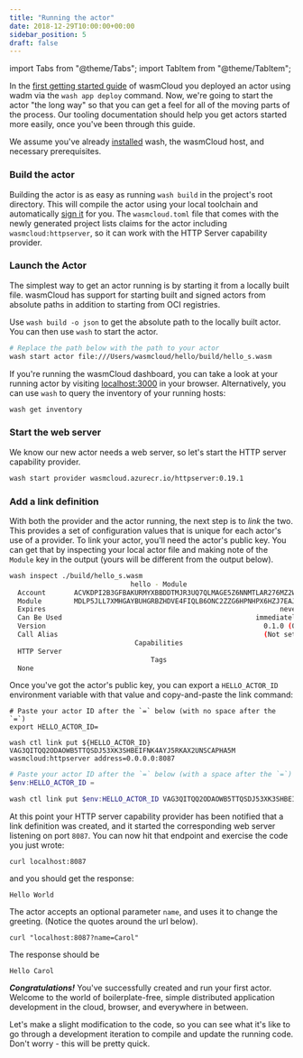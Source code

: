 ```yaml
---
title: "Running the actor"
date: 2018-12-29T10:00:00+00:00
sidebar_position: 5
draft: false
---
```


import Tabs from "@theme/Tabs";
import TabItem from "@theme/TabItem";

In the [first getting started guide](/docs/tour/hello-world) of wasmCloud you deployed an actor using wadm via the `wash app deploy` command.
Now, we're going to start the actor "the long way" so that you can get a feel for all of the moving parts of the process. Our tooling documentation should help you get actors started more easily, once you've been through this guide.

We assume you've already [installed](/docs/installation.mdx) wash, the wasmCloud host, and necessary prerequisites.

### Build the actor

Building the actor is as easy as running `wash build` in the project's root directory.
This will compile the actor using your local toolchain and automatically [sign it](https://wasmcloud.com/docs/reference/host-runtime/security) for you. The `wasmcloud.toml` file that comes with the newly generated project lists claims for the actor including `wasmcloud:httpserver`, so it can work with the HTTP Server capability provider.

### Launch the Actor

The simplest way to get an actor running is by starting it from a locally built file. wasmCloud has support for starting built and signed actors from absolute paths in addition to starting from OCI registries.

Use `wash build -o json` to get the absolute path to the locally built actor. You can then use `wash` to start the actor.

```bash
# Replace the path below with the path to your actor
wash start actor file:///Users/wasmcloud/hello/build/hello_s.wasm
```

If you're running the wasmCloud dashboard, you can take a look at your running actor by visiting [localhost:3000](http://localhost:3000) in your browser. Alternatively, you can use `wash` to query the inventory of your running hosts:

```bash
wash get inventory
```

### Start the web server

We know our new actor needs a web server, so let's start the HTTP server capability provider.

```bash
wash start provider wasmcloud.azurecr.io/httpserver:0.19.1
```

### Add a link definition

With both the provider and the actor running, the next step is to _link_ the two. This provides a set of configuration values that is unique for each actor's use of a provider. To link your actor, you'll need the actor's public key. You can get that by inspecting your local actor file and making note of the `Module` key in the output (yours will be different from the output below).

```bash
wash inspect ./build/hello_s.wasm
                              hello - Module
  Account       ACVKDPI2B3GFBAKURMYXBBDDTMJR3UQ7QLMAGE5Z6NNMTLAR276MZ2WF
  Module        MDLP5JLL7XMHGAYBUHGRBZHDVE4FIQLB6ONC2ZZG6HPNHPX6HZJ7EAJD
  Expires                                                          never
  Can Be Used                                                immediately
  Version                                                      0.1.0 (0)
  Call Alias                                                   (Not set)
                               Capabilities
  HTTP Server
                                   Tags
  None
```

Once you've got the actor's public key, you can export a `HELLO_ACTOR_ID` environment variable with that value and copy-and-paste the link command:

<Tabs>
<TabItem value="unix" label="Unix" default>

```shell
# Paste your actor ID after the `=` below (with no space after the `=`)
export HELLO_ACTOR_ID=
```

```shell
wash ctl link put ${HELLO_ACTOR_ID} VAG3QITQQ2ODAOWB5TTQSDJ53XK3SHBEIFNK4AYJ5RKAX2UNSCAPHA5M wasmcloud:httpserver address=0.0.0.0:8087
```

  </TabItem>
  <TabItem value="powershell" label="Powershell" default>

```powershell
# Paste your actor ID after the `=` below (with a space after the `=`)
$env:HELLO_ACTOR_ID =
```

```powershell
wash ctl link put $env:HELLO_ACTOR_ID VAG3QITQQ2ODAOWB5TTQSDJ53XK3SHBEIFNK4AYJ5RKAX2UNSCAPHA5M wasmcloud:httpserver address=0.0.0.0:8087
```

  </TabItem>
</Tabs>

At this point your HTTP server capability provider has been notified that a link definition was created, and it started the corresponding web server listening on port `8087`. You can now hit that endpoint and exercise the code you just wrote:

```shell
curl localhost:8087
```

and you should get the response:

```text
Hello World
```

The actor accepts an optional parameter `name`, and uses it to change the greeting. (Notice the quotes around the url below).

```shell
curl "localhost:8087?name=Carol"
```

The response should be

```text
Hello Carol
```

_**Congratulations!**_ You've successfully created and run your first actor. Welcome to the world of boilerplate-free, simple distributed application development in the cloud, browser, and everywhere in between.

Let's make a slight modification to the code, so you can see what it's like to go through a development iteration to compile and update the running code. Don't worry - this will be pretty quick.
